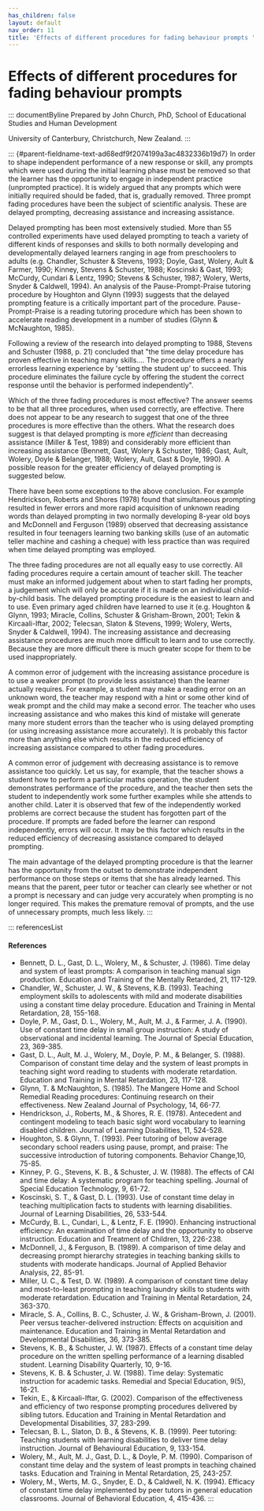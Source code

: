 ```yaml
---
has_children: false
layout: default
nav_order: 11
title: 'Effects of different procedures for fading behaviour prompts '
---
```

# Effects of different procedures for fading behaviour prompts 


::: documentByline
Prepared by John Church, PhD, School of Educational Studies and Human
Development

University of Canterbury, Christchurch, New Zealand.
:::

::: {#parent-fieldname-text-ad68edf9f2074199a3ac4832336b19d7}
In order to shape independent performance of a new response or skill,
any prompts which were used during the initial learning phase must be
removed so that the learner has the opportunity to engage in independent
practice (unprompted practice). It is widely argued that any prompts
which were initially required should be faded, that is, gradually
removed. Three prompt fading procedures have been the subject of
scientific analysis. These are delayed prompting, decreasing assistance
and increasing assistance.

Delayed prompting has been most extensively studied. More than 55
controlled experiments have used delayed prompting to teach a variety of
different kinds of responses and skills to both normally developing and
developmentally delayed learners ranging in age from preschoolers to
adults (e.g. Chandler, Schuster & Stevens, 1993; Doyle, Gast, Wolery,
Ault & Farmer, 1990; Kinney, Stevens & Schuster, 1988; Koscinski & Gast,
1993; McCurdy, Cundari & Lentz, 1990; Stevens & Schuster, 1987; Wolery,
Werts, Snyder & Caldwell, 1994). An analysis of the Pause-Prompt-Praise
tutoring procedure by Houghton and Glynn (1993) suggests that the
delayed prompting feature is a critically important part of the
procedure. Pause-Prompt-Praise is a reading tutoring procedure which has
been shown to accelerate reading development in a number of studies
(Glynn & McNaughton, 1985).

Following a review of the research into delayed prompting to 1988,
Stevens and Schuster (1988, p. 21) concluded that \"the time delay
procedure has proven effective in teaching many skills\.... The
procedure offers a nearly errorless learning experience by 'setting the
student up' to succeed. This procedure eliminates the failure cycle by
offering the student the correct response until the behavior is
performed independently\".

Which of the three fading procedures is most effective? The answer seems
to be that all three procedures, when used correctly, are effective.
There does not appear to be any research to suggest that one of the
three procedures is more effective than the others. What the research
does suggest is that delayed prompting is more *efficient* than
decreasing assistance (Miller & Test, 1989) and considerably more
efficient than increasing assistance (Bennett, Gast, Wolery & Schuster,
1986; Gast, Ault, Wolery, Doyle & Belanger, 1988; Wolery, Ault, Gast &
Doyle, 1990). A possible reason for the greater efficiency of delayed
prompting is suggested below.

There have been some exceptions to the above conclusion. For example
Hendrickson, Roberts and Shores (1978) found that simultaneous prompting
resulted in fewer errors and more rapid acquisition of unknown reading
words than delayed prompting in two normally developing 8-year old boys
and McDonnell and Ferguson (1989) observed that decreasing assistance
resulted in four teenagers learning two banking skills (use of an
automatic teller machine and cashing a cheque) with less practice than
was required when time delayed prompting was employed.

The three fading procedures are not all equally easy to use correctly.
All fading procedures require a certain amount of teacher skill. The
teacher must make an informed judgement about when to start fading her
prompts, a judgement which will only be accurate if it is made on an
individual child-by-child basis. The delayed prompting procedure is the
easiest to learn and to use. Even primary aged children have learned to
use it (e.g. Houghton & Glynn, 1993; Miracle, Collins, Schuster &
Grisham-Brown, 2001; Tekin & Kircaali-Iftar, 2002; Telecsan, Slaton &
Stevens, 1999; Wolery, Werts, Snyder & Caldwell, 1994). The increasing
assistance and decreasing assistance procedures are much more difficult
to learn and to use correctly. Because they are more difficult there is
much greater scope for them to be used inappropriately.

A common error of judgement with the increasing assistance procedure is
to use a weaker prompt (to provide less assistance) than the learner
actually requires. For example, a student may make a reading error on an
unknown word, the teacher may respond with a hint or some other kind of
weak prompt and the child may make a second error. The teacher who uses
increasing assistance and who makes this kind of mistake will generate
many more student errors than the teacher who is using delayed prompting
(or using increasing assistance more accurately). It is probably this
factor more than anything else which results in the reduced efficiency
of increasing assistance compared to other fading procedures.

A common error of judgement with decreasing assistance is to remove
assistance too quickly. Let us say, for example, that the teacher shows
a student how to perform a particular maths operation, the student
demonstrates performance of the procedure, and the teacher then sets the
student to independently work some further examples while she attends to
another child. Later it is observed that few of the independently worked
problems are correct because the student has forgotten part of the
procedure. If prompts are faded before the learner can respond
independently, errors will occur. It may be this factor which results in
the reduced efficiency of decreasing assistance compared to delayed
prompting.

The main advantage of the delayed prompting procedure is that the
learner has the opportunity from the outset to demonstrate independent
performance on those steps or items that she has already learned. This
means that the parent, peer tutor or teacher can clearly see whether or
not a prompt is necessary and can judge very accurately when prompting
is no longer required. This makes the premature removal of prompts, and
the use of unnecessary prompts, much less likely.
:::

::: referencesList
#### References

-   Bennett, D. L., Gast, D. L., Wolery, M., & Schuster, J. (1986). Time
    delay and system of least prompts: A comparison in teaching manual
    sign production. Education and Training of the Mentally Retarded,
    21, 117-129.
-   Chandler, W., Schuster, J. W., & Stevens, K.B. (1993). Teaching
    employment skills to adolescents with mild and moderate disabilities
    using a constant time delay procedure. Education and Training in
    Mental Retardation, 28, 155-168.
-   Doyle, P. M., Gast, D. L., Wolery, M., Ault, M. J., & Farmer, J. A.
    (1990). Use of constant time delay in small group instruction: A
    study of observational and incidental learning. The Journal of
    Special Education, 23, 369-385.
-   Gast, D. L., Ault, M. J., Wolery, M., Doyle, P. M., & Belanger, S.
    (1988). Comparison of constant time delay and the system of least
    prompts in teaching sight word reading to students with moderate
    retardation. Education and Training in Mental Retardation, 23,
    117-128.
-   Glynn, T. & McNaughton, S. (1985). The Mangere Home and School
    Remedial Reading procedures: Continuing research on their
    effectiveness. New Zealand Journal of Psychology, 14, 66-77.
-   Hendrickson, J., Roberts, M., & Shores, R. E. (1978). Antecedent and
    contingent modeling to teach basic sight word vocabulary to learning
    disabled children. Journal of Learning Disabilities, 11, 524-528.
-   Houghton, S. & Glynn, T. (1993). Peer tutoring of below average
    secondary school readers using pause, prompt, and praise: The
    successive introduction of tutoring components. Behavior Change,10,
    75-85.
-   Kinney, P. G., Stevens, K. B., & Schuster, J. W. (1988). The effects
    of CAI and time delay: A systematic program for teaching spelling.
    Journal of Special Education Technology, 9, 61-72.
-   Koscinski, S. T., & Gast, D. L. (1993). Use of constant time delay
    in teaching multiplication facts to students with learning
    disabilities. Journal of Learning Disabilities, 26, 533-544.
-   McCurdy, B. L., Cundari, L., & Lentz, F. E. (1990). Enhancing
    instructional efficiency: An examination of time delay and the
    opportunity to observe instruction. Education and Treatment of
    Children, 13, 226-238.
-   McDonnell, J., & Ferguson, B. (1989). A comparison of time delay and
    decreasing prompt hierarchy strategies in teaching banking skills to
    students with moderate handicaps. Journal of Applied Behavior
    Analysis, 22, 85-91.
-   Miller, U. C., & Test, D. W. (1989). A comparison of constant time
    delay and most-to-least prompting in teaching laundry skills to
    students with moderate retardation. Education and Training in Mental
    Retardation, 24, 363-370.
-   Miracle, S. A., Collins, B. C., Schuster, J. W., & Grisham-Brown, J.
    (2001). Peer versus teacher-delivered instruction: Effects on
    acquisition and maintenance. Education and Training in Mental
    Retardation and Developmental Disabilities, 36, 373-385.
-   Stevens, K. B., & Schuster, J. W. (1987). Effects of a constant time
    delay procedure on the written spelling performance of a learning
    disabled student. Learning Disability Quarterly, 10, 9-16.
-   Stevens, K. B. & Schuster, J. W. (1988). Time delay: Systematic
    instruction for academic tasks. Remedial and Special Education,
    9(5), 16-21.
-   Tekin, E., & Kircaali-Iftar, G. (2002). Comparison of the
    effectiveness and efficiency of two response prompting procedures
    delivered by sibling tutors. Education and Training in Mental
    Retardation and Developmental Disabilities, 37, 283-299.
-   Telecsan, B. L., Slaton, D. B., & Stevens, K. B. (1999). Peer
    tutoring: Teaching students with learning disabilities to deliver
    time delay instruction. Journal of Behavioural Education, 9,
    133-154.
-   Wolery, M., Ault, M. J., Gast, D. L., & Doyle, P. M. (1990).
    Comparison of constant time delay and the system of least prompts in
    teaching chained tasks. Education and Training in Mental
    Retardation, 25, 243-257.
-   Wolery, M., Werts, M. G., Snyder, E. D., & Caldwell, N. K. (1994).
    Efficacy of constant time delay implemented by peer tutors in
    general education classrooms. Journal of Behavioral Education, 4,
    415-436.
:::
